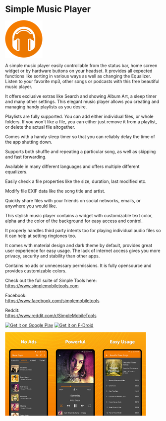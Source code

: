 # Simple Music Player
<img alt="Logo" src="fastlane/metadata/android/en-US/images/icon.png" width="120" />

A simple music player easily controllable from the status bar, home screen widget or by hardware buttons on your headset. It provides all expected functions like sorting in various ways as well as changing the Equalizer.  Listen to your favorite mp3, other songs or podcasts with this free beautiful music player.

It offers exclusive extras like Search and showing Album Art, a sleep timer and many other settings. This elegant music player allows you creating and managing handy playlists as you desire.

Playlists are fully supported. You can add either individual files, or whole folders. If you won\'t like a file, you can either just remove it from a playlist, or delete the actual file altogether.

Comes with a handy sleep timer so that you can reliably delay the time of the app shutting down.

Supports both shuffle and repeating a particular song, as well as skipping and fast forwarding.

Available in many different languages and offers multiple different equalizers.

Easily check a file properties like the size, duration, last modified etc.

Modify file EXIF data like the song title and artist.

Quickly share files with your friends on social networks, emails, or anywhere you would like.

This stylish music player contains a widget with customizable text color, alpha and the color of the background for easy access and control.

It properly handles third party intents too for playing individual audio files so it can help at setting ringtones too.

It comes with material design and dark theme by default, provides great user experience for easy usage. The lack of internet access gives you more privacy, security and stability than other apps.

Contains no ads or unnecessary permissions. It is fully opensource and provides customizable colors.

Check out the full suite of Simple Tools here:  
https://www.simplemobiletools.com

Facebook:  
https://www.facebook.com/simplemobiletools

Reddit:  
https://www.reddit.com/r/SimpleMobileTools

<a href='https://play.google.com/store/apps/details?id=com.simplemobiletools.musicplayer'><img src='https://simplemobiletools.com/images/button-google-play.svg' alt='Get it on Google Play' height=45/></a>
<a href='https://f-droid.org/packages/com.simplemobiletools.musicplayer'><img src='https://simplemobiletools.com/images/button-f-droid.png' alt='Get it on F-Droid' height=45 ></a>

<div style="display:flex;">
<img alt="App image" src="fastlane/metadata/android/en-US/images/phoneScreenshots/1.jpg" width="30%">
<img alt="App image" src="fastlane/metadata/android/en-US/images/phoneScreenshots/2.jpg" width="30%">
<img alt="App image" src="fastlane/metadata/android/en-US/images/phoneScreenshots/3.jpg" width="30%">
</div>
